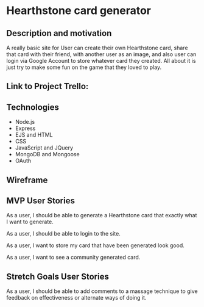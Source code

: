 # Hearthstone card generator

## Description and motivation

A really basic site for User can create their own Hearthstone card, share that card with their friend, with another user as an image, and also user can login via Google Account to store whatever card they created. All about it is just try to make some fun on the game that they loved to play.

## Link to Project Trello:

## Technologies

- Node.js
- Express
- EJS and HTML
- CSS
- JavaScript and JQuery
- MongoDB and Mongoose
- OAuth

## Wireframe

## MVP User Stories

As a user, I should be able to generate a Hearthstone card that exactly what I want to generate.

As a user, I should be able to login to the site.

As a user, I want to store my card that have been generated look good.

As a user, I want to see a community generated card.

## Stretch Goals User Stories

As a user, I should be able to add comments to a massage technique to give feedback on
effectiveness or alternate ways of doing it.
